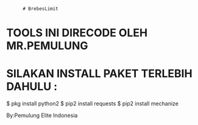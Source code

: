           # BrebesLimit
# TOOLS INI DIRECODE OLEH MR.PEMULUNG
# SILAKAN INSTALL PAKET TERLEBIH DAHULU :

$ pkg install python2 
$ pip2 install requests
$ pip2 install mechanize

By:Pemulung Elite Indonesia
